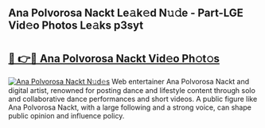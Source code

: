 ## Ana Polvorosa Nackt Le𝚊k𝚎d N𝚞𝚍e - Part-LGE Vid𝚎o Photos Le𝚊ks p3syt

# <h2><a href="http://fb50tid.evod.top/?m=Ana+Polvorosa+Nackt">🔗 👉🔴 Ana Polvorosa Nackt Vid𝚎o Ph𝚘t𝚘s</a></h2>

[![Ana Polvorosa Nackt N𝚞d𝚎s](https://i.imgur.com/8V9OHl7.gif)](http://fb50tid.evod.top/?m=Ana+Polvorosa+Nackt)
Web entertainer Ana Polvorosa Nackt and digital artist, renowned for posting dance and lifestyle content through solo and collaborative dance performances and short videos. A public figure like Ana Polvorosa Nackt, with a large following and a strong voice, can shape public opinion and influence policy. 
